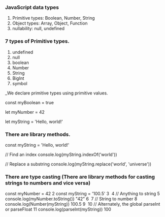 ### JavaScript data types

1. Primitive types: Boolean, Number, String
2. Object types: Array, Object, Function
3. nullability: null, undefined

### 7 types of Primitive types.

1. undefined
2. null
3. boolean
4. Number
5. String
6. BigInt
7. symbol

\_We declare primitive types using primitive values.

const myBoolean = true

let myNumber = 42

let myString = 'Hello, world!'

### There are library methods.

const myString = 'Hello, world!'

// Find an index
console.log(myString.indexOf('world'))

// Replace a substring
console.log(myString.replace('world', 'universe'))

### There are type casting (There are library methods for casting strings to numbers and vice versa)

const myNumber = 42
2
const myString = '100.5'
3
​
4
// Anything to string
5
console.log(myNumber.toString())
"42"
6
​
7
// String to number
8
console.log(Number(myString))
100.5
9
​
10
// Alternately, the global parseInt or parseFloat
11
console.log(parseInt(myString))
100
